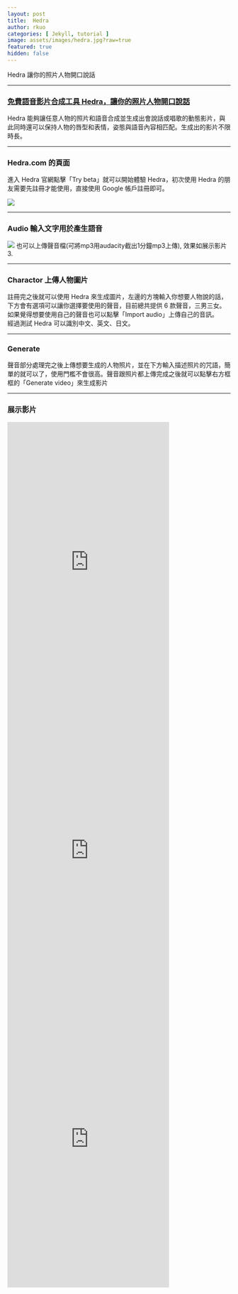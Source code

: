 ```yaml
---
layout: post
title:  Hedra
author: rkuo
categories: [ Jekyll, tutorial ]
image: assets/images/hedra.jpg?raw=true
featured: true
hidden: false
---
```

Hedra 讓你的照片人物開口說話 

---
### [免費語音影片合成工具 Hedra，讓你的照片人物開口說話](https://www.kocpc.com.tw/archives/552200)
Hedra 能夠讓任意人物的照片和語音合成並生成出會說話或唱歌的動態影片，與此同時還可以保持人物的唇型和表情，姿態與語音內容相匹配。生成出的影片不限時長。

---
### Hedra.com 的頁面
進入 Hedra 官網點擊「Try beta」就可以開始體驗 Hedra，初次使用 Hedra 的朋友需要先註冊才能使用，直接使用 Google 帳戶註冊即可。<br>

![](https://www.kocpc.com.tw/wp-content/uploads/2024/06/20240620154612_0_4bab1c.jpg)

---
### Audio 輸入文字用於產生語音
![](https://www.kocpc.com.tw/wp-content/uploads/2024/06/20240620155121_0_6adde8.jpg)
也可以上傳聲音檔(可將mp3用audacity截出1分鐘mp3上傳), 效果如展示影片3.

---
### Charactor 上傳人物圖片
註冊完之後就可以使用 Hedra 來生成圖片，左邊的方塊輸入你想要人物說的話，<br>
下方會有選項可以讓你選擇要使用的聲音，目前總共提供 6 款聲音，三男三女。<br>
如果覺得想要使用自己的聲音也可以點擊「Import audio」上傳自己的音訊。<br>
經過測試 Hedra 可以識別中文、英文、日文。<br>

---
### Generate
聲音部分處理完之後上傳想要生成的人物照片，並在下方輸入描述照片的咒語，簡單的就可以了，使用門檻不會很高。聲音跟照片都上傳完成之後就可以點擊右方框框的「Generate video」來生成影片


---
### 展示影片
<iframe width="365" height="650" src="https://www.youtube.com/embed/VFIreGmESNM" title="新竹椰城社區AI代言人" frameborder="0" allow="accelerometer; autoplay; clipboard-write; encrypted-media; gyroscope; picture-in-picture; web-share" referrerpolicy="strict-origin-when-cross-origin" allowfullscreen></iframe>
<iframe width="365" height="650" src="https://www.youtube.com/embed/Wd766HYhxeE" title="新竹椰城社區AI代言人" frameborder="0" allow="accelerometer; autoplay; clipboard-write; encrypted-media; gyroscope; picture-in-picture; web-share" referrerpolicy="strict-origin-when-cross-origin" allowfullscreen></iframe>
<iframe width="365" height="650" src="https://www.youtube.com/embed/sVAxE-0tIpI" title="Hedra 深夜情歌" frameborder="0" allow="accelerometer; autoplay; clipboard-write; encrypted-media; gyroscope; picture-in-picture; web-share" referrerpolicy="strict-origin-when-cross-origin" allowfullscreen></iframe>

